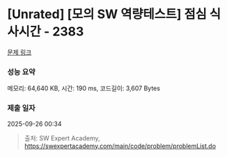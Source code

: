 # [Unrated] [모의 SW 역량테스트] 점심 식사시간 - 2383 

[문제 링크](https://swexpertacademy.com/main/code/problem/problemDetail.do?contestProbId=AV5-BEE6AK0DFAVl) 

### 성능 요약

메모리: 64,640 KB, 시간: 190 ms, 코드길이: 3,607 Bytes

### 제출 일자

2025-09-26 00:34



> 출처: SW Expert Academy, https://swexpertacademy.com/main/code/problem/problemList.do